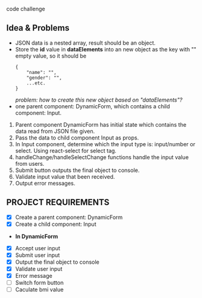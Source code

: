 code challenge
## Idea & Problems
- JSON data is a nested array, result should be an object.
- Store the **id** value in **dataElements** into an new object as the key with "" empty value, so it should be 
  ```
  {
      "name": "",
      "gender": "",
      ...etc.
  }
  ```
  _problem: how to create this new object based on "dataElements"?_
- one parent component: DynamicForm, which contains a child component: Input.
1. Parent component DynamicForm has initial state which contains the data read from JSON file given.
2. Pass the data to child component Input as props.
3. In Input component, determine which the input type is: input/number or select. Using react-select for select tag.
4. handleChange/handleSelectChange functions handle the input value from users.
5. Submit button outputs the final object to console.
6. Validate input value that been received.
7. Output error messages.

## PROJECT REQUIREMENTS
- [x] Create a parent component: DynamicForm
- [x] Create a child component: Input
* **In DynamicForm**
- [x] Accept user input
- [x] Submit user input
- [x] Output the final object to console 
- [x] Validate user input
- [x] Error message
- [ ] Switch form button
- [ ] Caculate bmi value
